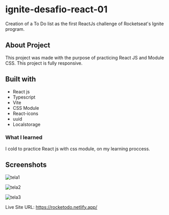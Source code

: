 # ignite-desafio-react-01
Creation of a To Do list as the first ReactJs challenge of Rocketseat's Ignite program.

## About Project

This project was made with the purpose of practicing React JS and Module CSS. This project is fully responsive.

## Built with

- React js
- Typescript
- Vite
- CSS Module
- React-icons
- uuid
- Localstorage

### What I learned

I cold to practice React js with css module, on my learning proccess.

## Screenshots

![tela1](https://user-images.githubusercontent.com/62728037/206241309-5a8ac6bd-3832-4090-8e90-dd96c51f0d83.png)

![tela2](https://user-images.githubusercontent.com/62728037/206241367-7ae9d376-fbd8-4020-a214-72f90e5513aa.png)

![tela3](https://user-images.githubusercontent.com/62728037/206241397-cd365e59-d98f-4c00-bf08-8b3812fd4e36.png)


Live Site URL: https://rocketodo.netlify.app/

